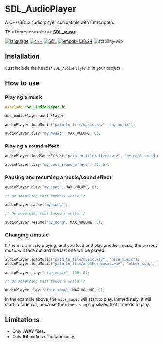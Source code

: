 # SDL_AudioPlayer
A C++/SDL2 audio player compatible with Emscripten.

This library doesn't use [**SDL_mixer**](https://www.libsdl.org/projects/SDL_mixer).

[![language](https://img.shields.io/badge/language-c++-blue.svg)](https://isocpp.org)
[![c++](https://img.shields.io/badge/std-c++11-blue.svg)](https://isocpp.org/wiki/faq/cpp11)
[![SDL](https://img.shields.io/badge/SDL-2.0.9-green.svg)](https://www.libsdl.org/download-2.0.php)
[![emsdk-1.38.24](https://img.shields.io/badge/emsdk-1.38.24-red.svg)](http://kripken.github.io/emscripten-site/docs/getting_started/downloads.html)
![stability-wip](https://img.shields.io/badge/stability-work_in_progress-lightgrey.svg)

## Installation

Just include the header `SDL_AudioPlayer.h` in your project.


## How to use

### Playing a music

```c++
#include "SDL_AudioPlayer.h"

SDL_AudioPlayer audioPlayer;

audioPlayer.loadMusic("path_to_file/music.wav", "my_music");

audioPlayer.play("my_music", MAX_VOLUME, 0);
```

### Playing a sound effect
```c
audioPlayer.loadSoundEffect("path_to_file/effect.wav", "my_cool_sound_effect");

audioPlayer.play("my_cool_sound_effect", 30, 0);
```

### Pausing and resuming a music/sound effect

```c
audioPlayer.play("my_song", MAX_VOLUME, 0);

/* Do something that takes a while */

audioPlayer.pause("my_song");

/* Do something that takes a while */

audioPlayer.resume("my_song", MAX_VOLUME, 0);
```


### Changing a music
If there is a music playing, and you load and play another music, the current music will fade out and the last one will be played.

```c
audioPlayer.loadMusic("path_to_file/music.wav", "nice_music");
audioPlayer.loadMusic("path_to_file/another_music.wav", "other_song");

audioPlayer.play("nice_music", 100, 0);

/* Do something that takes a while */

audioPlayer.play("other_song", MAX_VOLUME, 0);
```

In the example above, the `nice_music` will start to play. Immediately, it will start to fade out, because the `other_song` signalized that it needs to play.


## Limitations

- Only **.WAV** files.
- Only **64** audios simultaneously.
